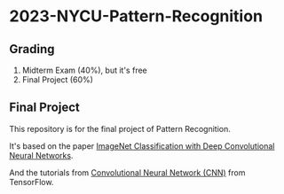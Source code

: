 # 2023-NYCU-Pattern-Recognition

## Grading

1. Midterm Exam (40%), but it's free
2. Final Project (60%)

## Final Project

This repository is for the final project of Pattern Recognition.

It's based on the paper [ImageNet Classification with Deep Convolutional Neural Networks](https://proceedings.neurips.cc/paper/2012/file/c399862d3b9d6b76c8436e924a68c45b-Paper.pdf).

And the tutorials from [Convolutional Neural Network (CNN)](https://www.tensorflow.org/tutorials/images/cnn) from TensorFlow.
